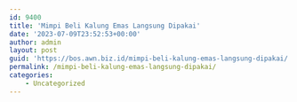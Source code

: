```yaml
---
id: 9400
title: 'Mimpi Beli Kalung Emas Langsung Dipakai'
date: '2023-07-09T23:52:53+00:00'
author: admin
layout: post
guid: 'https://bos.awn.biz.id/mimpi-beli-kalung-emas-langsung-dipakai/'
permalink: /mimpi-beli-kalung-emas-langsung-dipakai/
categories:
    - Uncategorized
---
```


